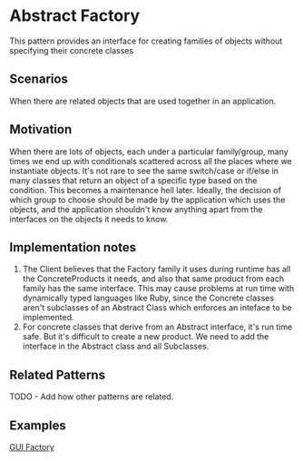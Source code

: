 Abstract Factory
================
This pattern provides an interface for creating families of objects without specifying their concrete classes

## Scenarios
When there are related objects that are used together in an application.

## Motivation
When there are lots of objects, each under a particular family/group, many times we end up with
conditionals scattered across all the places where we instantiate objects. It's not rare to see the
same switch/case or if/else in many classes that return an object of a specific type based on the condition.
This becomes a maintenance hell later.
Ideally, the decision of which group to choose should be made by the application which uses the objects,
and the application shouldn't know anything apart from the interfaces on the objects it needs to know.

## Implementation notes
1. The Client believes that the Factory family it uses during runtime has all the ConcreteProducts it needs,
and also that same product from each family has the same interface. This may cause problems at run time
with dynamically typed languages like Ruby, since the Concrete classes aren't subclasses of an Abstract Class
which enforces an inteface to be implemented.
2. For concrete classes that derive from an Abstract interface, it's run time safe. But it's difficult to
create a new product. We need to add the interface in the Abstract class and all Subclasses.

## Related Patterns
TODO - Add how other patterns are related.


## Examples
[GUI Factory](http://rubydoc.info/github/emilsoman/design-patterns-ruby/master/Creational/AbstractFactory/GuiFactoryExample)
